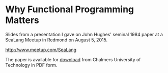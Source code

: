 # Why Functional Programming Matters

Slides from a presentation I gave on John Hughes' seminal 1984 paper at a SeaLang Meetup in Redmond on August 5, 2015.

http://www.meetup.com/SeaLang

The paper is available for [download](http://www.cse.chalmers.se/~rjmh/Papers/whyfp.pdf) from Chalmers University of Technology in PDF form.